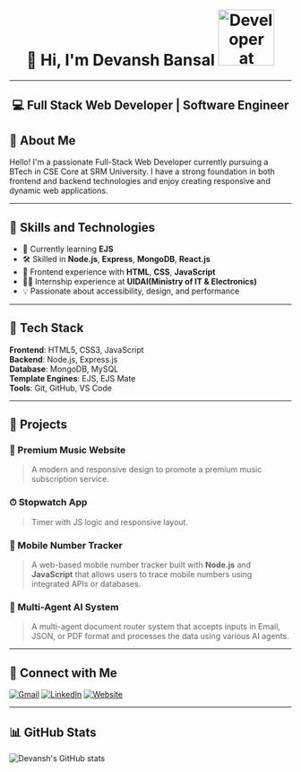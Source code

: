 <h1 align="center">  👋 Hi, I'm Devansh Bansal 
  <img src="https://raw.githubusercontent.com/TheDudeThatCode/TheDudeThatCode/master/Assets/Developer.gif" alt="Developer at work" width="100"/> 
</h1>

---

<h2 align="center"> 💻 Full Stack Web Developer | Software Engineer </h2>

## 🚀 About Me

Hello! I'm a passionate Full-Stack Web Developer currently pursuing a BTech in CSE Core at SRM University. I have a strong foundation in both frontend and backend technologies and enjoy creating responsive and dynamic web applications.

---

## 🧰 Skills and Technologies

- 🌱 Currently learning **EJS**
- 🛠️ Skilled in **Node.js**, **Express**, **MongoDB**, **React.js**
- 🎨 Frontend experience with **HTML**, **CSS**, **JavaScript**
- 👨‍💼 Internship experience at **UIDAI(Ministry of IT & Electronics)**
- 💡 Passionate about accessibility, design, and performance

---

## 🧠 Tech Stack

**Frontend**: HTML5, CSS3, JavaScript  
**Backend**: Node.js, Express.js  
**Database**: MongoDB, MySQL  
**Template Engines**: EJS, EJS Mate  
**Tools**: Git, GitHub, VS Code

---

## 📌 Projects

### 🎵 Premium Music Website  
> A modern and responsive design to promote a premium music subscription service.

### ⏱ Stopwatch App  
> Timer with JS logic and responsive layout.

### 📱 Mobile Number Tracker  
> A web-based mobile number tracker built with **Node.js** and **JavaScript** that allows users to trace mobile numbers using integrated APIs or databases.

### 🧠 Multi-Agent AI System  
> A multi-agent document router system that accepts inputs in Email, JSON, or PDF format and processes the data using various AI agents.

---

## 🤝 Connect with Me

[![Gmail](https://img.icons8.com/color/48/000000/gmail--v1.png)](mailto:devanshbansal500@gmail.com)
[![LinkedIn](https://img.icons8.com/color/48/000000/linkedin.png)](https://www.linkedin.com/in/devansh-bansal-329ab7b1/)
[![Website](https://img.icons8.com/fluency/48/internet.png)](https://devansh-bansal.netlify.app/)

---

## 📊 GitHub Stats

![Devansh's GitHub stats](https://github-readme-stats.vercel.app/api?username=dev9923&show_icons=true&theme=radical)
